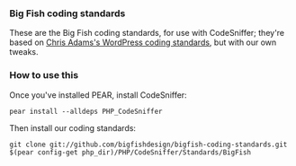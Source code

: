 ### Big Fish coding standards

These are the Big Fish coding standards, for use with CodeSniffer;
they're based on [Chris Adams's WordPress coding
standards](https://github.com/mrchrisadams/WordPress-Coding-Standards),
but with our own tweaks.

### How to use this 

Once you've installed PEAR, install CodeSniffer:

    pear install --alldeps PHP_CodeSniffer

Then install our coding standards:

    git clone git://github.com/bigfishdesign/bigfish-coding-standards.git $(pear config-get php_dir)/PHP/CodeSniffer/Standards/BigFish

